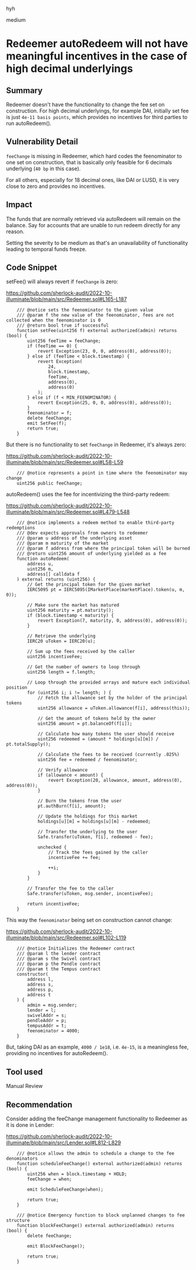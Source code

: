 hyh

medium

# Redeemer autoRedeem will not have meaningful incentives in the case of high decimal underlyings

## Summary

Redeemer doesn't have the functionality to change the fee set on construction. For high decimal underlyings, for example DAI, initially set fee is just `4e-11 basis points`, which provides no incentives for third parties to run autoRedeem().

## Vulnerability Detail

`feeChange` is missing in Redeemer, which hard codes the feenominator to one set on construction, that is basically only feasible for 6 decimals underlying (`40 bp` in this case).

For all others, especially for 18 decimal ones, like DAI or LUSD, it is very close to zero and provides no incentives.

## Impact

The funds that are normally retrieved via autoRedeem will remain on the balance. Say for accounts that are unable to run redeem directly for any reason.

Setting the severity to be medium as that's an unavailability of functionality leading to temporal funds freeze.

## Code Snippet

setFee() will always revert if `feeChange` is zero:

https://github.com/sherlock-audit/2022-10-illuminate/blob/main/src/Redeemer.sol#L165-L187

```solidity
    /// @notice sets the feenominator to the given value
    /// @param f the new value of the feenominator, fees are not collected when the feenominator is 0
    /// @return bool true if successful
    function setFee(uint256 f) external authorized(admin) returns (bool) {
        uint256 feeTime = feeChange;
        if (feeTime == 0) {
            revert Exception(23, 0, 0, address(0), address(0));
        } else if (feeTime < block.timestamp) {
            revert Exception(
                24,
                block.timestamp,
                feeTime,
                address(0),
                address(0)
            );
        } else if (f < MIN_FEENOMINATOR) {
            revert Exception(25, 0, 0, address(0), address(0));
        }
        feenominator = f;
        delete feeChange;
        emit SetFee(f);
        return true;
    }
```

But there is no functionality to set `feeChange` in Redeemer, it's always zero:

https://github.com/sherlock-audit/2022-10-illuminate/blob/main/src/Redeemer.sol#L58-L59

```solidity
    /// @notice represents a point in time where the feenominator may change
    uint256 public feeChange;
```

autoRedeem() uses the fee for incentivizing the third-party redeem:

https://github.com/sherlock-audit/2022-10-illuminate/blob/main/src/Redeemer.sol#L479-L548

```solidity
    /// @notice implements a redeem method to enable third-party redemptions
    /// @dev expects approvals from owners to redeemer
    /// @param u address of the underlying asset
    /// @param m maturity of the market
    /// @param f address from where the principal token will be burned
    /// @return uint256 amount of underlying yielded as a fee
    function autoRedeem(
        address u,
        uint256 m,
        address[] calldata f
    ) external returns (uint256) {
        // Get the principal token for the given market
        IERC5095 pt = IERC5095(IMarketPlace(marketPlace).token(u, m, 0));

        // Make sure the market has matured
        uint256 maturity = pt.maturity();
        if (block.timestamp < maturity) {
            revert Exception(7, maturity, 0, address(0), address(0));
        }

        // Retrieve the underlying
        IERC20 uToken = IERC20(u);

        // Sum up the fees received by the caller
        uint256 incentiveFee;

        // Get the number of owners to loop through
        uint256 length = f.length;

        // Loop through the provided arrays and mature each individual position
        for (uint256 i; i != length; ) {
            // Fetch the allowance set by the holder of the principal tokens
            uint256 allowance = uToken.allowance(f[i], address(this));

            // Get the amount of tokens held by the owner
            uint256 amount = pt.balanceOf(f[i]);

            // Calculate how many tokens the user should receive
            uint256 redeemed = (amount * holdings[u][m]) / pt.totalSupply();

            // Calculate the fees to be received (currently .025%)
            uint256 fee = redeemed / feenominator;

            // Verify allowance
            if (allowance < amount) {
                revert Exception(20, allowance, amount, address(0), address(0));
            }

            // Burn the tokens from the user
            pt.authBurn(f[i], amount);

            // Update the holdings for this market
            holdings[u][m] = holdings[u][m] - redeemed;

            // Transfer the underlying to the user
            Safe.transfer(uToken, f[i], redeemed - fee);

            unchecked {
                // Track the fees gained by the caller
                incentiveFee += fee;

                ++i;
            }
        }

        // Transfer the fee to the caller
        Safe.transfer(uToken, msg.sender, incentiveFee);

        return incentiveFee;
    }
```

This way the `feenominator` being set on construction cannot change:

https://github.com/sherlock-audit/2022-10-illuminate/blob/main/src/Redeemer.sol#L102-L119

```solidity
    /// @notice Initializes the Redeemer contract
    /// @param l the lender contract
    /// @param s the Swivel contract
    /// @param p the Pendle contract
    /// @param t the Tempus contract
    constructor(
        address l,
        address s,
        address p,
        address t
    ) {
        admin = msg.sender;
        lender = l;
        swivelAddr = s;
        pendleAddr = p;
        tempusAddr = t;
        feenominator = 4000;
    }
```

But, taking DAI as an example, `4000 / 1e18`, i.e. `4e-15`, is a meaningless fee, providing no incentives for autoRedeem().

## Tool used

Manual Review

## Recommendation

Consider adding the feeChange management functionality to Redeemer as it is done in Lender:

https://github.com/sherlock-audit/2022-10-illuminate/blob/main/src/Lender.sol#L812-L829

```solidity
    /// @notice allows the admin to schedule a change to the fee denominators
    function scheduleFeeChange() external authorized(admin) returns (bool) {
        uint256 when = block.timestamp + HOLD;
        feeChange = when;

        emit ScheduleFeeChange(when);

        return true;
    }

    /// @notice Emergency function to block unplanned changes to fee structure
    function blockFeeChange() external authorized(admin) returns (bool) {
        delete feeChange;

        emit BlockFeeChange();

        return true;
    }
```